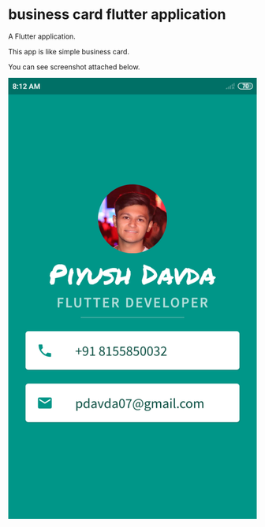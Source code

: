 # business card flutter application

A Flutter application.

This app is like simple business card.

You can see screenshot attached below.

![Screenshot of App](https://github.com/piyushdavda007/business_card/blob/master/Screenshot_businesscard.png)


